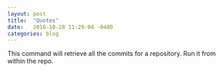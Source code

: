 ```yaml
---
layout: post
title:  "Quotes"
date:   2016-10-28 11:29:04 -0400
categories: blog
---
```


This command will retrieve all the commits for a repository. Run it from within the repo.

<script src="https://gist.github.com/devisscher/e956c1a1aff72c74dafcd0990e5e065a.js"></script>
